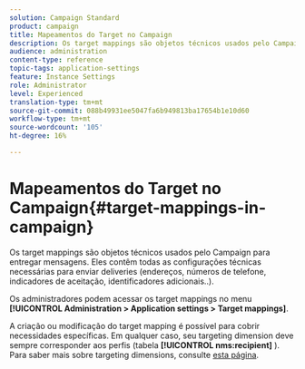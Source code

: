 ```yaml
---
solution: Campaign Standard
product: campaign
title: Mapeamentos do Target no Campaign
description: Os target mappings são objetos técnicos usados pelo Campaign para entregar mensagens. Eles contêm todas as configurações técnicas necessárias para enviar deliveries.
audience: administration
content-type: reference
topic-tags: application-settings
feature: Instance Settings
role: Administrator
level: Experienced
translation-type: tm+mt
source-git-commit: 088b49931ee5047fa6b949813ba17654b1e10d60
workflow-type: tm+mt
source-wordcount: '105'
ht-degree: 16%

---
```



# Mapeamentos do Target no Campaign{#target-mappings-in-campaign}

Os target mappings são objetos técnicos usados pelo Campaign para entregar mensagens. Eles contêm todas as configurações técnicas necessárias para enviar deliveries (endereços, números de telefone, indicadores de aceitação, identificadores adicionais..).

Os administradores podem acessar os target mappings no menu **[!UICONTROL Administration > Application settings > Target mappings]**.

A criação ou modificação do target mapping é possível para cobrir necessidades específicas. Em qualquer caso, seu targeting dimension deve sempre corresponder aos perfis (tabela **[!UICONTROL nms:recipient]** ). Para saber mais sobre targeting dimensions, consulte [esta página](../../automating/using/query.md#targeting-dimensions-and-resources).

